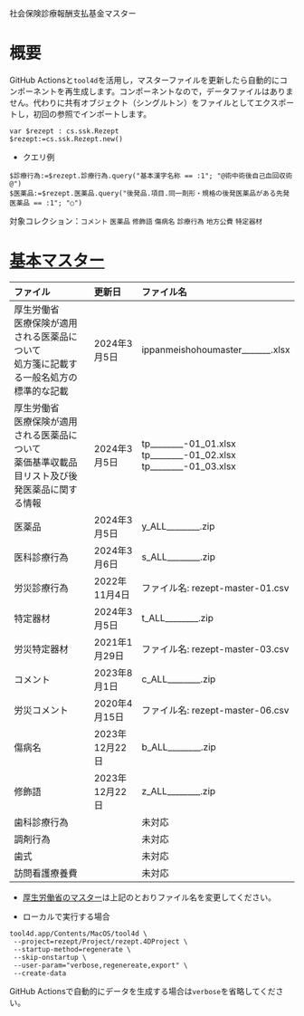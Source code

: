 社会保険診療報酬支払基金マスター

# 概要

GitHub Actionsと`tool4d`を活用し，マスターファイルを更新したら自動的にコンポーネントを再生成します。コンポーネントなので，データファイルはありません。代わりに共有オブジェクト（シングルトン）をファイルとしてエクスポートし，初回の参照でインポートします。

```4d
var $rezept : cs.ssk.Rezept
$rezept:=cs.ssk.Rezept.new()
```

* クエリ例

```4d
$診療行為:=$rezept.診療行為.query("基本漢字名称 == :1"; "@術中術後自己血回収術@")
$医薬品:=$rezept.医薬品.query("後発品.項目.同一剤形・規格の後発医薬品がある先発医薬品 == :1"; "○")
```

対象コレクション：`コメント` `医薬品` `修飾語` `傷病名` `診療行為` `地方公費` `特定器材`

# [基本マスター](https://www.ssk.or.jp/seikyushiharai/tensuhyo/kihonmasta/index.html)

|ファイル|更新日|ファイル名|
|:-|:-|:-|
|厚生労働省<br />医療保険が適用される医薬品について<br />処方箋に記載する一般名処方の標準的な記載|2024年3月5日|ippanmeishohoumaster_______.xlsx|
|厚生労働省<br />医療保険が適用される医薬品について<br />薬価基準収載品目リスト及び後発医薬品に関する情報|2024年3月5日|tp________-01_01.xlsx<br />tp________-01_02.xlsx<br />tp________-01_03.xlsx|
|医薬品|2024年3月5日|y_ALL________.zip|
|医科診療行為|2024年3月6日|s_ALL________.zip|
|労災診療行為|2022年11月4日|ファイル名: rezept-master-01.csv|
|特定器材|2024年3月5日|t_ALL________.zip|
|労災特定器材|2021年1月29日|ファイル名: rezept-master-03.csv|
|コメント|2023年8月1日|c_ALL________.zip|
|労災コメント|2020年4月15日|ファイル名: rezept-master-06.csv|
|傷病名|2023年12月22日|b_ALL________.zip|
|修飾語|2023年12月22日|z_ALL________.zip|
|歯科診療行為||未対応|
|調剤行為||未対応|
|歯式||未対応|
|訪問看護療養費||未対応|

* [厚生労働省のマスター](https://www.mhlw.go.jp/stf/seisakunitsuite/bunya/koyou_roudou/roudoukijun/rousai/rezeptsystem/index.html)は上記のとおりファイル名を変更してください。

* ローカルで実行する場合

```
tool4d.app/Contents/MacOS/tool4d \
 --project=rezept/Project/rezept.4DProject \
 --startup-method=regenerate \
 --skip-onstartup \
 --user-param="verbose,regenereate,export" \
 --create-data
```

GitHub Actionsで自動的にデータを生成する場合は`verbose`を省略してください。
